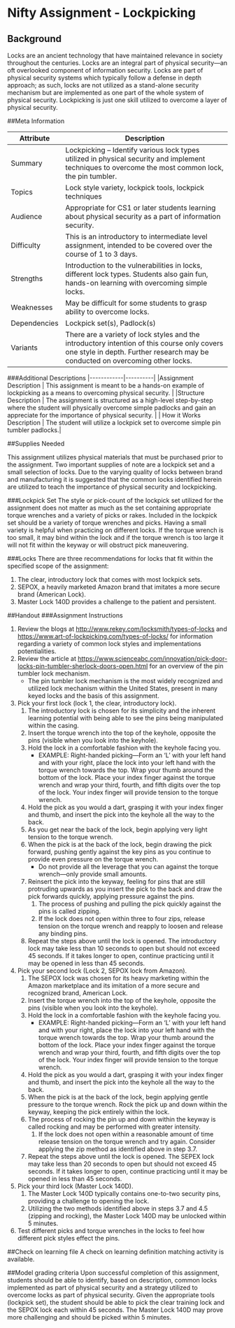 # Nifty Assignment - Lockpicking

## Background

Locks are an ancient technology that have maintained relevance in society throughout the centuries. Locks are an integral part of physical security—an oft overlooked component of information security. Locks are part of physical security systems which typically follow a defense in depth approach; as such, locks are not utilized as a stand-alone security mechanism but are implemented as one part of the whole system of physical security.  Lockpicking is just one skill utilized to overcome a layer of physical security.  

##Meta Information

| Attribute | Description |
| --------- |-------------|
|Summary | Lockpicking – Identify various lock types utilized in physical security and implement techniques to overcome the most common lock, the pin tumbler. |
| Topics | Lock style variety, lockpick tools, lockpick techniques |
|Audience | Appropriate for CS1 or later students learning about physical security as a part of information security. |
| Difficulty | This is an introductory to intermediate level assignment, intended to be covered over the course of 1 to 3 days. |
|Strengths | Introduction to the vulnerabilities in locks, different lock types. Students also gain fun, hands-on learning with overcoming simple locks. |
| Weaknesses | May be difficult for some students to grasp ability to overcome locks. |
| Dependencies | Lockpick set(s), Padlock(s)|
| Variants | There are a variety of lock styles and the introductory intention of this course only covers one style in depth. Further research may be conducted on overcoming other locks. |

###Additional Descriptions
|------------|----------|
|Assignment Description | This assignment is meant to be a hands-on example of lockpicking as a means to overcoming physical security. |
|Structure Description | The assignment is structured as a high-level step-by-step where the student will physically overcome simple padlocks and gain an appreciate for the importance of physical security. |
| How it Works Description | The student will utilize a lockpick set to overcome simple pin tumbler padlocks.|

##Supplies Needed

This assignment utilizes physical materials that must be purchased prior to the assignment. Two important supplies of note are a lockpick set and a small selection of locks. Due to the varying quality of locks between brand and manufacturing it is suggested that the common locks identified herein are utilized to teach the importance of physical security and lockpicking.

###Lockpick Set
The style or pick-count of the lockpick set utilized for the assignment does not matter as much as the set containing appropriate torque wrenches and a variety of picks or rakes.
Included in the lockpick set should be a variety of torque wrenches and picks. Having a small variety is helpful when practicing on different locks. If the torque wrench is too small, it may bind within the lock and if the torque wrench is too large it will not fit within the keyway or will obstruct pick maneuvering.

###Locks
There are three recommendations for locks that fit within the specified scope of the assignment:
1.	The clear, introductory lock that comes with most lockpick sets.
2.	SEPOX, a heavily marketed Amazon brand that imitates a more secure brand (American Lock).
3.	Master Lock 140D provides a challenge to the patient and persistent.

##Handout
###Assignment Instructions
1.	Review the blogs at http://www.rekey.com/locksmith/types-of-locks and https://www.art-of-lockpicking.com/types-of-locks/ for information regarding a variety of common lock styles and implementations potentialities.
2.	Review the article at https://www.scienceabc.com/innovation/pick-door-locks-pin-tumbler-sherlock-doors-open.html for an overview of the pin tumbler lock mechanism.
    *	The pin tumbler lock mechanism is the most widely recognized and utilized lock mechanism within the United States, present in many keyed locks and the basis of this assignment.
3.	Pick your first lock (lock 1, the clear, introductory lock).
    1.	The introductory lock is chosen for its simplicity and the inherent learning potential with being able to see the pins being manipulated within the casing.
    2. Insert the torque wrench into the top of the keyhole, opposite the pins (visible when you look into the keyhole).
    3. Hold the lock in a comfortable fashion with the keyhole facing you.
        * EXAMPLE: Right-handed picking—Form an ‘L’ with your left hand and with your right, place the lock into your left hand with the torque wrench towards the top. Wrap your thumb around the bottom of the lock. Place your index finger against the torque wrench and wrap your third, fourth, and fifth digits over the top of the lock. Your index finger will provide tension to the torque wrench.
	  4. Hold the pick as you would a dart, grasping it with your index finger and thumb, and insert the pick into the keyhole all the way to the back.
    5.	As you get near the back of the lock, begin applying very light tension to the torque wrench.
	  6. When the pick is at the back of the lock, begin drawing the pick forward, pushing gently against the key pins as you continue to provide even pressure on the torque wrench.
	       * Do not provide all the leverage that you can against the torque wrench—only provide small amounts.
	  7. Reinsert the pick into the keyway, feeling for pins that are still protruding upwards as you insert the pick to the back and draw the pick forwards quickly, applying pressure against the pins.
	     1. The process of pushing and pulling the pick quickly against the pins is called zipping.
	      2. If the lock does not open within three to four zips, release tension on the torque wrench and reapply to loosen and release any binding pins.
	  8. Repeat the steps above until the lock is opened. The introductory lock may take less than 10 seconds to open but should not exceed 45 seconds. If it takes longer to open, continue practicing until it may be opened in less than 45 seconds.
4.	Pick your second lock (Lock 2, SEPOX lock from Amazon).
    1. 	The SEPOX lock was chosen for its heavy marketing within the Amazon marketplace and its imitation of a more secure and recognized brand, American Lock.  
	  2. Insert the torque wrench into the top of the keyhole, opposite the pins (visible when you look into the keyhole).
	  3. Hold the lock in a comfortable fashion with the keyhole facing you.
	     * EXAMPLE: Right-handed picking—Form an ‘L’ with your left hand and with your right, place the lock into your left hand with the torque wrench towards the top. Wrap your thumb around the bottom of the lock. Place your index finger against the torque wrench and wrap your third, fourth, and fifth digits over the top of the lock. Your index finger will provide tension to the torque wrench.
	  4. Hold the pick as you would a dart, grasping it with your index finger and thumb, and insert the pick into the keyhole all the way to the back.
    5. When the pick is at the back of the lock, begin applying gentle pressure to the torque wrench. Rock the pick up and down within the keyway, keeping the pick entirely within the lock.
    6. The process of rocking the pin up and down within the keyway is called rocking and may be performed with greater intensity.
        1. If the lock does not open within a reasonable amount of time release tension on the torque wrench and try again. Consider applying the zip method as identified above in step 3.7.
    7.	Repeat the steps above until the lock is opened. The SEPEX lock may take less than 20 seconds to open but should not exceed 45 seconds. If it takes longer to open, continue practicing until it may be opened in less than 45 seconds.
5.	Pick your third lock (Master Lock 140D).
    1. The Master Lock 140D typically contains one-to-two security pins, providing a challenge to opening the lock.
    2. Utilizing the two methods identified above in steps 3.7 and 4.5 (zipping and rocking), the Master Lock 140D may be unlocked within 5 minutes.
6.	Test different picks and torque wrenches in the locks to feel how different pick styles effect the pins.

##Check on learning file
A check on learning definition matching activity is available.

##Model grading criteria
Upon successful completion of this assignment, students should be able to identify, based on description, common locks implemented as part of physical security and a strategy utilized to overcome locks as part of physical security. Given the appropriate tools (lockpick set), the student should be able to pick the clear training lock and the SEPOX lock each within 45 seconds. The Master Lock 140D may prove more challenging and should be picked within 5 minutes.
